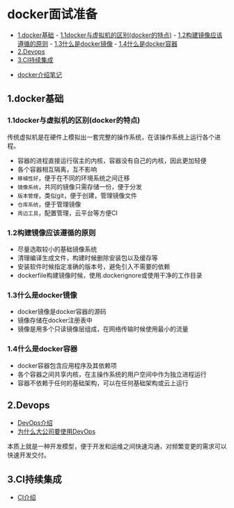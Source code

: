 # docker面试准备

<!-- vim-markdown-toc Marked -->

* [1.docker基础](#1.docker基础)
        - [1.1docker与虚拟机的区别(docker的特点)](#1.1docker与虚拟机的区别(docker的特点))
        - [1.2构建镜像应该遵循的原则](#1.2构建镜像应该遵循的原则)
        - [1.3什么是docker镜像](#1.3什么是docker镜像)
        - [1.4什么是docker容器](#1.4什么是docker容器)
* [2.Devops](#2.devops)
* [3.CI持续集成](#3.ci持续集成)

<!-- vim-markdown-toc -->

- [docker介绍笔记](../introductions/service/docker_introduction.md)

## 1.docker基础

### 1.1docker与虚拟机的区别(docker的特点)

传统虚拟机是在硬件上模拟出一套完整的操作系统，在该操作系统上运行各个进程。

- 容器的进程直接运行宿主的内核，容器没有自己的内核，因此更加轻便
- 各个容器相互隔离，互不影响
- `移植性好`，便于在不同的环境系统之间迁移
- `镜像系统`，共同的镜像只需存储一份，便于分发
- `版本管理`，类似git，便于创建，管理镜像文件
- `仓库系统`，便于管理镜像
- `周边工具`，配置管理，云平台等方便CI

### 1.2构建镜像应该遵循的原则

- 尽量选取较小的基础镜像系统
- 清理编译生成文件，构建时候删除安装包以及缓存等
- 安装软件时候指定准确的版本号，避免引入不需要的依赖
- dockerfile构建镜像时候，使用.dockerignore或使用干净的工作目录

### 1.3什么是docker镜像

- docker镜像是docker容器的源码
- 镜像存储在docker注册表中
- 镜像是用多个只读镜像层组成，在网络传输时候使用最小的流量

### 1.4什么是docker容器

- docker容器包含应用程序及其依赖项
- 各个容器之间共享内核，在主操作系统的用户空间中作为独立进程运行
- 容器不依赖于任何的基础架构，可以在任何基础架构或云上运行

## 2.Devops

- [DevOps介绍](https://www.jianshu.com/p/c5d002cf25b9)
- [为什么大公司要使用DevOps](https://blog.csdn.net/g6U8W7p06dCO99fQ3/article/details/82056948)

本质上就是一种开发模型，便于开发和运维之间快速沟通，对频繁变更的需求可以快速开发交付。

## 3.CI持续集成

- [CI介绍](https://www.jianshu.com/p/61b5b549d215)
